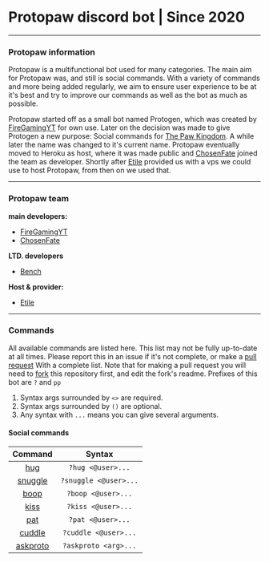 # Protopaw discord bot | Since 2020
----
### Protopaw information
Protopaw is a multifunctional bot used for many categories. The main aim for Protopaw was, and still is social commands. With a variety of commands and more being added regularly, we aim to ensure user experience to be at it's best and try to improve our commands as well as the bot as much as possible.

Protopaw started off as a small bot named Protogen, which was created by [FireGamingYT](https://github.com/FireGamingYT/) for own use. Later on the decision was made to give Protogen a new purpose: Social commands for [The Paw Kingdom](https://linktr.ee/pawkingdom). A while later the name was changed to it's current name. Protopaw eventually moved to Heroku as host, where it was made public and [ChosenFate](https://github.com/Chosen-Fate) joined the team as developer. Shortly after [Etile](https://github.com/Etile0) provided us with a vps we could use to host Protopaw, from then on we used that.

---
### Protopaw team
**main developers:**
- [FireGamingYT](https://github.com/FireGamingYT/)
- [ChosenFate](https://github.com/Chosen-Fate/)

**LTD. developers**
- [Bench](https://github.com/Bench182/)

**Host & provider:**
- [Etile](https://github.com/Etile0/)
---
### Commands
All available commands are listed here. This list may not be fully up-to-date at all times.
Please report this in an issue if it's not complete, or make a [pull request](https://github.com/FireGamingYT/protogen/pulls/) With a complete list. Note that for making a pull request you will need to [fork](https://github.com/FireGamingYT/protogen/network/members) this repository first, and edit the fork's readme. Prefixes of this bot are `?` and `pp `

1. Syntax args surrounded by `<>` are required. 
2. Syntax args surrounded by `()` are optional. 
3. Any syntax with `...` means you can give several arguments.

#### Social commands
|Command  |Syntax               |
|  :---:  | :-----------------: |
|[hug](https://github.com/FireGamingYT/protogen/blob/master/main.py#L179)     |`?hug <@user>...`    | |test   |test2  |
|[snuggle](https://github.com/FireGamingYT/protogen/blob/master/main.py#L173) |`?snuggle <@user>...`| | :---: | :---: |
|[boop](https://github.com/FireGamingYT/protogen/blob/master/main.py#L191)    |`?boop <@user>...`   | | test  |test2  |
|[kiss](https://github.com/FireGamingYT/protogen/blob/master/main.py#L197)    |`?kiss <@user>...`   |
|[pat](https://github.com/FireGamingYT/protogen/blob/master/main.py#L185)     |`?pat <@user>...`    |
|[cuddle](https://github.com/FireGamingYT/protogen/blob/master/main.py#L215)  |`?cuddle <@user>...` |
|[askproto](https://github.com/FireGamingYT/protogen/blob/master/main.py#L355)|`?askproto <arg>...` |
